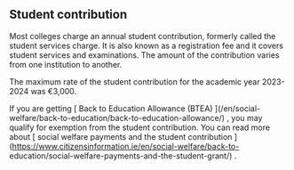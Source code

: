 ##  Student contribution

Most colleges charge an annual student contribution, formerly called the
student services charge. It is also known as a registration fee and it covers
student services and examinations. The amount of the contribution varies from
one institution to another.

The maximum rate of the student contribution for the academic year 2023-2024
was €3,000.

If you are getting [ Back to Education Allowance (BTEA) ](/en/social-
welfare/back-to-education/back-to-education-allowance/) , you may qualify for
exemption from the student contribution. You can read more about [ social
welfare payments and the student contribution
](https://www.citizensinformation.ie/en/social-welfare/back-to-
education/social-welfare-payments-and-the-student-grant/) .
